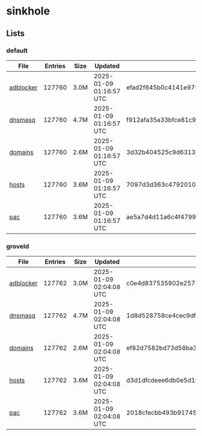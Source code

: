 # sinkhole

## Lists

### default

|File|Entries|Size|Updated|Hash|
|-|-|-|-|-|
|[adblocker](https://raw.githubusercontent.com/groveld/sinkhole/lists/default/adblocker.txt)|127760|3.0M|2025-01-09 01:16:57 UTC|efad2f645b0c4141e975cad18b2e9eafd8181526626fba5f805340a1dc2b2d4c|
|[dnsmasq](https://raw.githubusercontent.com/groveld/sinkhole/lists/default/dnsmasq.txt)|127760|4.7M|2025-01-09 01:16:57 UTC|f912afa35a33bfce81c976ed1b1f50183d60ebfa9f49be2023dd2bd5157a4937|
|[domains](https://raw.githubusercontent.com/groveld/sinkhole/lists/default/domains.txt)|127760|2.6M|2025-01-09 01:16:57 UTC|3d32b404525c9d63131dbbf8fbf9499bf4fbd5e9dc6341137daf8cfc2ad2f058|
|[hosts](https://raw.githubusercontent.com/groveld/sinkhole/lists/default/hosts.txt)|127760|3.6M|2025-01-09 01:16:57 UTC|7097d3d363c47920100af3f9e4d9535b38c459a07d754490b7a56a6bc93259d8|
|[pac](https://raw.githubusercontent.com/groveld/sinkhole/lists/default/pac.txt)|127760|3.6M|2025-01-09 01:16:57 UTC|ae5a7d4d11a6c4f479916b553c4474c60c7a540a9ab742df0a7b3570bac88de3|

### groveld

|File|Entries|Size|Updated|Hash|
|-|-|-|-|-|
|[adblocker](https://raw.githubusercontent.com/groveld/sinkhole/lists/groveld/adblocker.txt)|127762|3.0M|2025-01-09 02:04:08 UTC|c0e4d837535902e257600c41962ff968fa15bd7af1645b6ec3db53695789275d|
|[dnsmasq](https://raw.githubusercontent.com/groveld/sinkhole/lists/groveld/dnsmasq.txt)|127762|4.7M|2025-01-09 02:04:08 UTC|1d8d528758ce4cec9df8270baa4ba54f2d1f59061d0c1a75feb988d748797e16|
|[domains](https://raw.githubusercontent.com/groveld/sinkhole/lists/groveld/domains.txt)|127762|2.6M|2025-01-09 02:04:08 UTC|ef82d7582bd73d58ba3efe491c31b28f023e06e1ec3b1de0b83cd61656cb9edf|
|[hosts](https://raw.githubusercontent.com/groveld/sinkhole/lists/groveld/hosts.txt)|127762|3.6M|2025-01-09 02:04:08 UTC|d3d1dfcdeee6db0e5d193382457875e21e3750e53bacc6fb681b39798126a18a|
|[pac](https://raw.githubusercontent.com/groveld/sinkhole/lists/groveld/pac.txt)|127762|3.6M|2025-01-09 02:04:08 UTC|2018cfecbb493b9174520043ed121a2d769ce7de3da5eb6e824cfbee829b1555|
